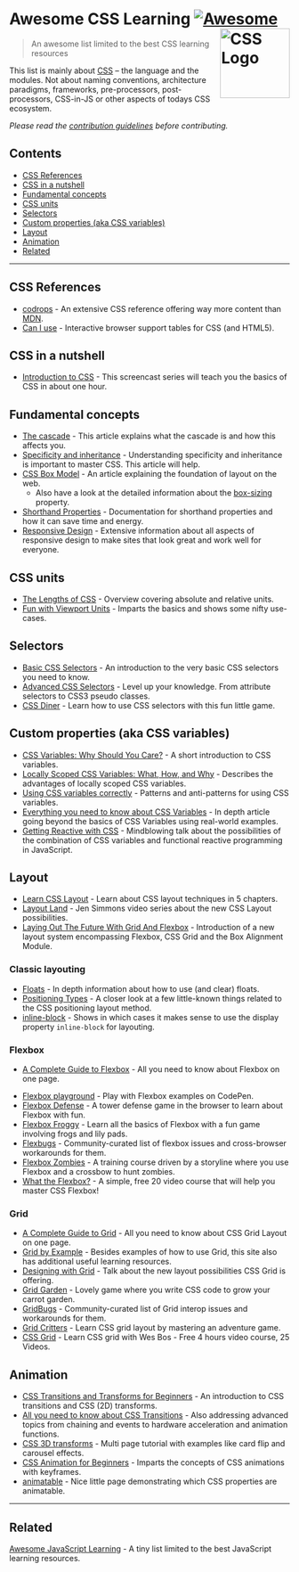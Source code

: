 # Awesome CSS Learning [![Awesome](https://awesome.re/badge.svg)](https://awesome.re) <a href="https://developer.mozilla.org/docs/Web/CSS"><img src="https://upload.wikimedia.org/wikipedia/commons/d/d5/CSS3_logo_and_wordmark.svg" width="125" align="right" alt="CSS Logo"></a>

> An awesome list limited to the best CSS learning resources

This list is mainly about [CSS](https://developer.mozilla.org/docs/Web/CSS) – the language and the modules. Not about naming conventions, architecture paradigms, frameworks, pre-processors, post-processors, CSS-in-JS or other aspects of todays CSS ecosystem.

_Please read the [contribution guidelines](.github/contributing.md) before contributing._

## Contents

-   [CSS References](#css-references)
-   [CSS in a nutshell](#css-in-a-nutshell)
-   [Fundamental concepts](#fundamental-concepts)
-   [CSS units](#css-units)
-   [Selectors](#selectors)
-   [Custom properties (aka CSS variables)](#custom-properties-aka-css-variables)
-   [Layout](#layout)
-   [Animation](#animation)
-   [Related](#related)

---

## CSS References

-   [codrops](https://tympanus.net/codrops/css_reference/) - An extensive CSS reference offering way more content than [MDN](https://developer.mozilla.org/en-US/docs/Web/CSS/Reference).
-   [Can I use](https://caniuse.com) - Interactive browser support tables for CSS (and HTML5).

## CSS in a nutshell

-   [Introduction to CSS](https://scrimba.com/g/gintrotocss) - This screencast series will teach you the basics of CSS in about one hour.

## Fundamental concepts

-   [The cascade](https://developer.mozilla.org/en-US/docs/Web/CSS/Cascade) - This article explains what the cascade is and how this affects you.
-   [Specificity and inheritance](https://www.smashingmagazine.com/2010/04/css-specificity-and-inheritance/) - Understanding specificity and inheritance is important to master CSS. This article will help.
-   [CSS Box Model](https://developer.mozilla.org/en-US/docs/Learn/CSS/Introduction_to_CSS/Box_model) - An article explaining the foundation of layout on the web.
    -   Also have a look at the detailed information about the [box-sizing](https://css-tricks.com/box-sizing/) property.
-   [Shorthand Properties](https://developer.mozilla.org/en-US/docs/Web/CSS/Shorthand_properties) - Documentation for shorthand properties and how it can save time and energy.
-   [Responsive Design](https://web.dev/learn/design/) - Extensive information about all aspects of responsive design to make sites that look great and work well for everyone.

## CSS units

-   [The Lengths of CSS](https://css-tricks.com/the-lengths-of-css/) - Overview covering absolute and relative units.
-   [Fun with Viewport Units](https://css-tricks.com/fun-viewport-units/) - Imparts the basics and shows some nifty use-cases.

## Selectors

-   [Basic CSS Selectors](https://www.sitepoint.com/css-selectors/) - An introduction to the very basic CSS selectors you need to know.
-   [Advanced CSS Selectors](https://www.smashingmagazine.com/2009/08/taming-advanced-css-selectors/) - Level up your knowledge. From attribute selectors to CSS3 pseudo classes.
-   [CSS Diner](https://flukeout.github.io) - Learn how to use CSS selectors with this fun little game.

## Custom properties (aka CSS variables)

-   [CSS Variables: Why Should You Care?](https://developers.google.com/web/updates/2016/02/css-variables-why-should-you-care) - A short introduction to CSS variables.
-   [Locally Scoped CSS Variables: What, How, and Why](https://una.im/local-css-vars/) - Describes the advantages of locally scoped CSS variables.
-   [Using CSS variables correctly](https://www.madebymike.com.au/writing/using-css-variables/) - Patterns and anti-patterns for using CSS variables.
-   [Everything you need to know about CSS Variables](https://medium.freecodecamp.org/everything-you-need-to-know-about-css-variables-c74d922ea855) - In depth article going beyond the basics of CSS Variables using real-world examples.
-   [Getting Reactive with CSS](https://www.youtube.com/watch?v=4IRPxCMAIfA) - Mindblowing talk about the possibilities of the combination of CSS variables and functional reactive programming in JavaScript.

## Layout

-   [Learn CSS Layout](http://book.mixu.net/css) - Learn about CSS layout techniques in 5 chapters.
-   [Layout Land](https://www.youtube.com/channel/UC7TizprGknbDalbHplROtag) - Jen Simmons video series about the new CSS Layout possibilities.
-   [Laying Out The Future With Grid And Flexbox](https://www.youtube.com/watch?v=hj355PRbwSQ) - Introduction of a new layout system encompassing Flexbox, CSS Grid and the Box Alignment Module.

### Classic layouting

-   [Floats](https://tympanus.net/codrops/css_reference/float/) - In depth information about how to use (and clear) floats.
-   [Positioning Types](https://scotch.io/bar-talk/5-things-you-might-not-know-about-the-css-positioning-types) - A closer look at a few little-known things related to the CSS positioning layout method.
-   [inline-block](https://iamsteve.me/blog/entry/inline_block) - Shows in which cases it makes sense to use the display property `inline-block` for layouting.

### Flexbox

-   [A Complete Guide to Flexbox](https://css-tricks.com/snippets/css/a-guide-to-flexbox/) - All you need to know about Flexbox on one page.
<!--lint ignore no-dead-urls-->
-   [Flexbox playground](https://codepen.io/enxaneta/full/adLPwv) - Play with Flexbox examples on CodePen.
-   [Flexbox Defense](http://www.flexboxdefense.com) - A tower defense game in the browser to learn about Flexbox with fun.
-   [Flexbox Froggy](https://flexboxfroggy.com) - Learn all the basics of Flexbox with a fun game involving frogs and lily pads.
-   [Flexbugs](https://github.com/philipwalton/flexbugs) - Community-curated list of flexbox issues and cross-browser workarounds for them.
-   [Flexbox Zombies](https://flexboxzombies.com) - A training course driven by a storyline where you use Flexbox and a crossbow to hunt zombies.
-   [What the Flexbox?](https://flexbox.io/) - A simple, free 20 video course that will help you master CSS Flexbox!

### Grid

-   [A Complete Guide to Grid](https://css-tricks.com/snippets/css/complete-guide-grid/) - All you need to know about CSS Grid Layout on one page.
-   [Grid by Example](https://gridbyexample.com) - Besides examples of how to use Grid, this site also has additional useful learning resources.
-   [Designing with Grid](https://talks.jensimmons.com/J5VRbA/designing-with-grid) - Talk about the new layout possibilities CSS Grid is offering.
-   [Grid Garden](https://cssgridgarden.com) - Lovely game where you write CSS code to grow your carrot garden.
-   [GridBugs](https://github.com/rachelandrew/gridbugs) - Community-curated list of Grid interop issues and workarounds for them.
-   [Grid Critters](https://www.gridcritters.com) - Learn CSS grid layout by mastering an adventure game.
-   [CSS Grid](https://cssgrid.io) - Learn CSS grid with Wes Bos - Free 4 hours video course, 25 Videos.

## Animation

-   [CSS Transitions and Transforms for Beginners](https://robots.thoughtbot.com/transitions-and-transforms) - An introduction to CSS transitions and CSS (2D) transforms.
-   [All you need to know about CSS Transitions](https://blog.alexmaccaw.com/all-you-need-to-know-about-css-transitions/) - Also addressing advanced topics from chaining and events to hardware acceleration and animation functions.
-   [CSS 3D transforms](https://3dtransforms.desandro.com) - Multi page tutorial with examples like card flip and carousel effects.
-   [CSS Animation for Beginners](https://robots.thoughtbot.com/css-animation-for-beginners) - Imparts the concepts of CSS animations with keyframes.
-   [animatable](http://leaverou.github.io/animatable/) - Nice little page demonstrating which CSS properties are animatable.

---

## Related

[Awesome JavaScript Learning](https://github.com/micromata/awesome-javascript-learning) - A tiny list limited to the best JavaScript learning resources.
